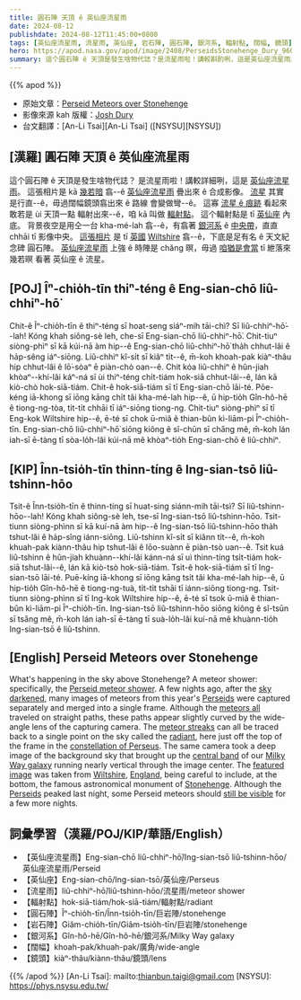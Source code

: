 ```yaml
---
title: 圓石陣 天頂 ê 英仙座流星雨
date: 2024-08-12
publishdate: 2024-08-12T11:45:00+0800
tags: [英仙座流星雨, 流星雨, 英仙座, 岩石陣, 圓石陣, 銀河系, 輻射點, 闊幅, 鏡頭]
hero: https://apod.nasa.gov/apod/image/2408/PerseidsStonehenge_Dury_960.jpg
summary: 這个圓石陣 ê 天頂是發生啥物代誌？是流星雨啦！講較斟酌咧，這是英仙座流星雨。
---
```


{{% apod %}}

- 原始文章：[Perseid Meteors over Stonehenge](https://apod.nasa.gov/apod/ap240812.html)
- 影像來源 kah 版權：[Josh Dury](https://www.instagram.com/josh_dury_photomedia/)
- 台文翻譯：[An-Li Tsai][An-Li Tsai] ([NSYSU][NSYSU])

## [漢羅] 圓石陣 天頂 ê 英仙座流星雨
這个圓石陣 ê 天頂是發生啥物代誌？
是流星雨啦！講較詳細咧，這是 [英仙座流星雨][Perseid meteor shower]。
這張相片是 kā [幾若暗][sky darkened] 翕--ê [英仙座流星雨][Perseids 1] 疊出來 ê 合成影像。
[流星][meteors all] 其實是行直--ê，毋過闊幅鏡頭翕出來 ê 路線 會變做彎--ê。
這寡 [流星 ê 痕跡][meteor streaks] 看起來敢若是 ùi 天頂一點 輻射出來--ê，咱 kā 叫做 [輻射點][radiant]。
這个輻射點是 tī [英仙座][constellation of Perseus] 內底。
背景夜空是用仝一台 kha-mé-lah 翕--ê，有翕著 [銀河系][Milky Way galaxy] ê [中央帶][central band]，直直 chhāi tī 影像中央。
[這張相片][featured image] 是 tī [英國][England] [Wiltshire][Wiltshire] 翕--ê，下底是足有名 ê 天文紀念碑 圓石陣。
[英仙座流星雨][Perseids 2] 上強 ê 時陣是 chăng 暝，毋過 [咱猶是會當][still be visible] tī 紲落來幾若暝 看著 英仙座 ê 流星。

## [POJ] Îⁿ-chio̍h-tīn thiⁿ-téng ê Eng-sian-chō liû-chhiⁿ-hō͘
Chit-ê Îⁿ-chio̍h-tīn ê thiⁿ-téng sī hoat-seng siáⁿ-mih tāi-chì?
Sī liû-chhiⁿ-hō͘--lah!
Kóng khah siông-sè leh, che-sī Eng-sian-chō liû-chhiⁿ-hō͘.
Chit-tiuⁿ siòng-phìⁿ sī kā kúi-nā àm hip--ê Eng-sian-chō liû-chhiⁿ-hō͘ tha̍h chhut-lâi ê ha̍p-sêng iáⁿ-siōng.
Liû-chhiⁿ kî-si̍t sī kiâⁿ ti̍t--ê, m̄-koh khoah-pak kiàⁿ-thâu hip chhut-lâi ê lō͘-sòaⁿ ē piàn-chò oan--ê.
Chit kóa liû-chhiⁿ ê hûn-jiah khòaⁿ--khí-lâi káⁿ-ná sī ùi thiⁿ-téng chi̍t-tiám hok-siā chhut-lâi--ê, lán kā kiò-chò hok-siā-tiám.
Chit-ê hok-siā-tiám sī tī Eng-sian-chō lāi-té.
Pōe-kéng iā-khong sī iōng kāng chi̍t tâi kha-mé-lah hip--ê, ū hip-tio̍h Gîn-hô-hē ê tiong-ng-tòa, ti̍t-ti̍t chhāi tī iáⁿ-siōng tiong-ng.
Chit-tiuⁿ siòng-phìⁿ sī tī Eng-kok Wiltshire hip--ê, ē-té sī chok ū-miâ ê thian-bûn kì-liām-pi Îⁿ-chio̍h-tīn.
Eng-sian-chō liû-chhiⁿ-hō͘ siōng kiông ê sî-chūn sī cha̋ng mê, m̄-koh lán iah-sī ē-tàng tī sòa-lo̍h-lâi kúi-nā mê khòaⁿ-tio̍h Eng-sian-chō ê liû-chhiⁿ.

## [KIP] Înn-tsio̍h-tīn thinn-tíng ê Ing-sian-tsō liû-tshinn-hōo
Tsit-ê Înn-tsio̍h-tīn ê thinn-tíng sī huat-sing siánn-mih tāi-tsì?
Sī liû-tshinn-hōo--lah!
Kóng khah siông-sè leh, tse-sī Ing-sian-tsō liû-tshinn-hōo.
Tsit-tiunn siòng-phìnn sī kā kuí-nā àm hip--ê Ing-sian-tsō liû-tshinn-hōo tha̍h tshut-lâi ê ha̍p-sîng iánn-siōng.
Liû-tshinn kî-si̍t sī kiânn ti̍t--ê, m̄-koh khuah-pak kiànn-thâu hip tshut-lâi ê lōo-suànn ē piàn-tsò uan--ê.
Tsit kuá liû-tshinn ê hûn-jiah khuànn--khí-lâi kánn-ná sī uì thinn-tíng tsi̍t-tiám hok-siā tshut-lâi--ê, lán kā kiò-tsò hok-siā-tiám.
Tsit-ê hok-siā-tiám sī tī Ing-sian-tsō lāi-té.
Puē-kíng iā-khong sī iōng kāng tsi̍t tâi kha-mé-lah hip--ê, ū hip-tio̍h Gîn-hô-hē ê tiong-ng-tuà, ti̍t-ti̍t tshāi tī iánn-siōng tiong-ng.
Tsit-tiunn siòng-phìnn sī tī Ing-kok Wiltshire hip--ê, ē-té sī tsok ū-miâ ê thian-bûn kì-liām-pi Îⁿ-chio̍h-tīn.
Ing-sian-tsō liû-tshinn-hōo siōng kiông ê sî-tsūn sī tsa̋ng mê, m̄-koh lán iah-sī ē-tàng tī suà-lo̍h-lâi kuí-nā mê khuànn-tio̍h Ing-sian-tsō ê liû-tshinn.

## [English] Perseid Meteors over Stonehenge
What's happening in the sky above Stonehenge?
A meteor shower: specifically, the [Perseid meteor shower][Perseid meteor shower].
A few nights ago, after the [sky darkened][sky darkened], many images of meteors from this year's [Perseids][Perseids 1] were captured separately and merged into a single frame.
Although the [meteors all][meteors all] traveled on straight paths, these paths appear slightly curved by the wide-angle lens of the capturing camera.
The [meteor streaks][meteor streaks] can all be traced back to a single point on the sky called the [radiant][radiant], here just off the top of the frame in the [constellation of Perseus][constellation of Perseus].
The same camera took a deep image of the background sky that brought up the [central band][central band] of our [Milky Way galaxy][Milky Way galaxy] running nearly vertical through the image center.
The [featured image][featured image] was taken from [Wiltshire][Wiltshire], [England][England], being careful to include, at the bottom, the famous astronomical monument of [Stonehenge][Stonehenge].
Although the [Perseids][Perseids 2] peaked last night, some Perseid meteors should [still be visible][still be visible] for a few more nights.

## 詞彙學習（漢羅/POJ/KIP/華語/English）
- 【英仙座流星雨】Eng-sian-chō liû-chhiⁿ-hō͘/Ing-sian-tsō liû-tshinn-hōo/英仙座流星雨/Perseid
- 【英仙座】Eng-sian-chō/Ing-sian-tsō/英仙座/Perseus
- 【流星雨】liû-chhiⁿ-hō͘/liû-tshinn-hōo/流星雨/meteor shower
- 【輻射點】hok-siā-tiám/hok-siā-tiám/輻射點/radiant
- 【圓石陣】Îⁿ-chio̍h-tīn/Înn-tsio̍h-tīn/巨岩陣/stonehenge
- 【岩石陣】Giâm-chio̍h-tīn/Giâm-tsio̍h-tīn/巨岩陣/stonehenge
- 【銀河系】Gîn-hô-hē/Gîn-hô-hē/銀河系/Milky Way galaxy
- 【闊幅】khoah-pak/khuah-pak/廣角/wide-angle
- 【鏡頭】kiàⁿ-thâu/kiànn-thâu/鏡頭/lens

{{% /apod %}}
[An-Li Tsai]: mailto:thianbun.taigi@gmail.com
[NSYSU]: https://phys.nsysu.edu.tw/

[copyright]: https://apod.nasa.gov/apod/fap/lib/about_apod.html#srapply
[License3]: https://creativecommons.org/licenses/by/3.0/
[License2]:https://creativecommons.org/licenses/by-nc-nd/2.0/

[Perseid meteor shower]:https://science.nasa.gov/solar-system/meteors-meteorites/perseids/
[sky darkened]:https://apod.nasa.gov/apod/ap240228.html
[Perseids 1]:https://en.wikipedia.org/wiki/Perseids
[meteors all]:https://apod.nasa.gov/apod/ap240811.html
[meteor streaks]:https://apod.nasa.gov/apod/ap161213.html
[radiant]:https://en.wikipedia.org/wiki/Radiant_(meteor_shower)
[constellation of Perseus]:https://en.wikipedia.org/wiki/Perseus_(constellation)
[central band]:https://apod.nasa.gov/apod/ap240805.html
[Milky Way galaxy]:https://science.nasa.gov/resource/the-milky-way-galaxy/
[featured image]:https://www.instagram.com/p/C-hUGnvsliD/
[Wiltshire]:https://youtu.be/6rUFClgsrnQ
[England]:https://en.wikipedia.org/wiki/England
[Stonehenge]:https://en.wikipedia.org/wiki/Stonehenge
[Perseids 2]:https://science.nasa.gov/solar-system/skywatching/night-sky-network/prepare-for-perseids/
[still be visible]:https://i.chzbgr.com/full/8572855808/hBCCED02B/cute-cat-hiding-hey-whered-she-go
